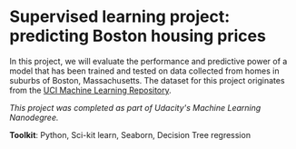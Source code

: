 
# Supervised learning project: predicting Boston housing prices


In this project, we will evaluate the performance and predictive power of a model that has been trained and tested on data collected from homes in suburbs of Boston, Massachusetts. The dataset for this project originates from the [UCI Machine Learning Repository](https://archive.ics.uci.edu/ml/datasets/Housing).

*This project was completed as part of Udacity's Machine Learning Nanodegree.*



**Toolkit**: Python, Sci-kit learn, Seaborn, Decision Tree regression
